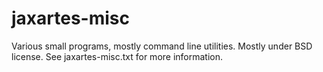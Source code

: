 # jaxartes-misc
Various small programs, mostly command line utilities.
Mostly under BSD license.  See jaxartes-misc.txt for more information.
